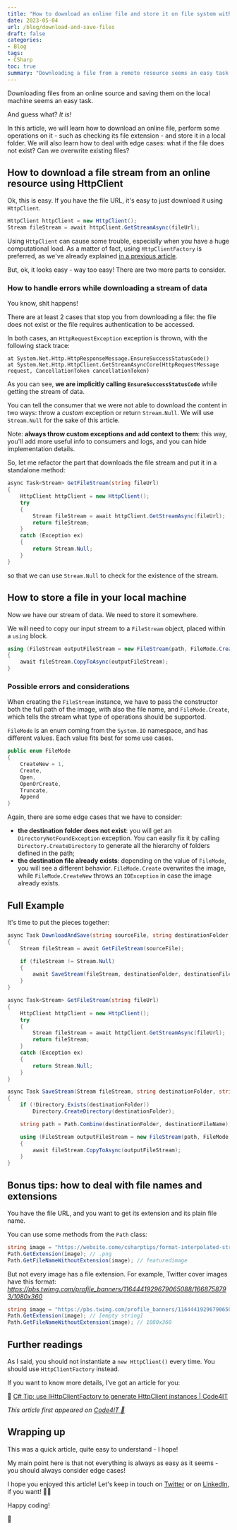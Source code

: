 ```yaml
---
title: "How to download an online file and store it on file system with C#"
date: 2023-05-04
url: /blog/download-and-save-files
draft: false
categories:
- Blog
tags:
- CSharp
toc: true
summary: "Downloading a file from a remote resource seems an easy task: download the byte stream and copy it to a local file. Beware of edge cases!"
---
```


Downloading files from an online source and saving them on the local machine seems an easy task.

And guess what? *It is!*

In this article, we will learn how to download an online file, perform some operations on it - such as checking its file extension - and store it in a local folder. We will also learn how to deal with edge cases: what if the file does not exist? Can we overwrite existing files?

## How to download a file stream from an online resource using HttpClient

Ok, this is easy. If you have the file URL, it's easy to just download it using `HttpClient`.

```cs
HttpClient httpClient = new HttpClient();
Stream fileStream = await httpClient.GetStreamAsync(fileUrl);
```

Using `HttpClient` can cause some trouble, especially when you have a huge computational load. As a matter of fact, using `HttpClientFactory` is preferred, as we've already explained [in a previous article](https://code4it.dev/csharptips/use-httpclientfactory-instead-of-httpclient/).

But, ok, it looks easy - way too easy! There are two more parts to consider.

### How to handle errors while downloading a stream of data

You know, shit happens!

There are at least 2 cases that stop you from downloading a file: the file does not exist or the file requires authentication to be accessed.

In both cases, an `HttpRequestException` exception is thrown, with the following stack trace:

```plaintext
at System.Net.Http.HttpResponseMessage.EnsureSuccessStatusCode()
at System.Net.Http.HttpClient.GetStreamAsyncCore(HttpRequestMessage request, CancellationToken cancellationToken)
```

As you can see, **we are implicitly calling `EnsureSuccessStatusCode`** while getting the stream of data.

You can tell the consumer that we were not able to download the content in two ways: throw a *custom* exception or return `Stream.Null`. We will use `Stream.Null` for the sake of this article.

Note: **always throw custom exceptions and add context to them**: this way, you'll add more useful info to consumers and logs, and you can hide implementation details.

So, let me refactor the part that downloads the file stream and put it in a standalone method:

```cs
async Task<Stream> GetFileStream(string fileUrl)
{
    HttpClient httpClient = new HttpClient();
    try
    {
        Stream fileStream = await httpClient.GetStreamAsync(fileUrl);
        return fileStream;
    }
    catch (Exception ex)
    {
        return Stream.Null;
    }
}
```

so that we can use `Stream.Null` to check for the existence of the stream.

## How to store a file in your local machine

Now we have our stream of data. We need to store it somewhere.

We will need to copy our input stream to a `FileStream` object, placed within a `using` block.

```cs
using (FileStream outputFileStream = new FileStream(path, FileMode.Create))
{
    await fileStream.CopyToAsync(outputFileStream);
}
```

### Possible errors and considerations

When creating the `FileStream` instance, we have to pass the constructor both the full path of the image, with also the file name, and `FileMode.Create`, which tells the stream what type of operations should be supported.

`FileMode` is an enum coming from the `System.IO` namespace, and has different values. Each value fits best for some use cases.

```cs
public enum FileMode
{
    CreateNew = 1,
    Create,
    Open,
    OpenOrCreate,
    Truncate,
    Append
}
```

Again, there are some edge cases that we have to consider:

- **the destination folder does not exist**: you will get an `DirectoryNotFoundException` exception. You can easily fix it by calling `Directory.CreateDirectory` to generate all the hierarchy of folders defined in the path;
- **the destination file already exists**: depending on the value of `FileMode`, you will see a different behavior. `FileMode.Create` overwrites the image, while `FileMode.CreateNew` throws an `IOException` in case the image already exists.

## Full Example

It's time to put the pieces together:

```cs
async Task DownloadAndSave(string sourceFile, string destinationFolder, string destinationFileName)
{
    Stream fileStream = await GetFileStream(sourceFile);

    if (fileStream != Stream.Null)
    {
        await SaveStream(fileStream, destinationFolder, destinationFileName);
    }
}

async Task<Stream> GetFileStream(string fileUrl)
{
    HttpClient httpClient = new HttpClient();
    try
    {
        Stream fileStream = await httpClient.GetStreamAsync(fileUrl);
        return fileStream;
    }
    catch (Exception ex)
    {
        return Stream.Null;
    }
}

async Task SaveStream(Stream fileStream, string destinationFolder, string destinationFileName)
{
    if (!Directory.Exists(destinationFolder))
        Directory.CreateDirectory(destinationFolder);

    string path = Path.Combine(destinationFolder, destinationFileName);

    using (FileStream outputFileStream = new FileStream(path, FileMode.CreateNew))
    {
        await fileStream.CopyToAsync(outputFileStream);
    }
}
```

## Bonus tips: how to deal with file names and extensions

You have the file URL, and you want to get its extension and its plain file name.

You can use some methods from the `Path` class:

```cs
string image = "https://website.come/csharptips/format-interpolated-strings/featuredimage.png";
Path.GetExtension(image); // .png
Path.GetFileNameWithoutExtension(image); // featuredimage
```

But not every image has a file extension. For example, Twitter cover images have this format: *https://pbs.twimg.com/profile_banners/1164441929679065088/1668758793/1080x360*

```cs
string image = "https://pbs.twimg.com/profile_banners/1164441929679065088/1668758793/1080x360";
Path.GetExtension(image); // [empty string]
Path.GetFileNameWithoutExtension(image); // 1080x360
```

## Further readings

As I said, you should not instantiate a `new HttpClient()` every time. You should use `HttpClientFactory` instead.

If you want to know more details, I've got an article for you:

🔗 [C# Tip: use IHttpClientFactory to generate HttpClient instances | Code4IT](https://code4it.dev/csharptips/use-httpclientfactory-instead-of-httpclient/)

_This article first appeared on [Code4IT 🐧](https://www.code4it.dev/)_

## Wrapping up

This was a quick article, quite easy to understand - I hope!

My main point here is that not everything is always as easy as it seems - you should always consider edge cases!

I hope you enjoyed this article! Let's keep in touch on [Twitter](https://twitter.com/BelloneDavide) or on [LinkedIn](https://www.linkedin.com/in/BelloneDavide/), if you want! 🤜🤛

Happy coding!

🐧
